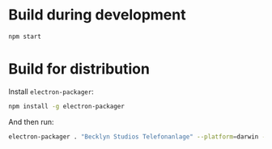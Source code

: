 Build during development
========================

```bash
npm start
```


Build for distribution
======================

Install `electron-packager`:
```bash
npm install -g electron-packager
```

And then run:
```bash
electron-packager . "Becklyn Studios Telefonanlage" --platform=darwin --arch=x64
```
